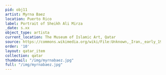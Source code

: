 ```yaml
---
pid: obj11
artist: Myrna Baez
location: Puerto Rico
label: Portrait of Sheikh Ali Mirza
_date: s.xx
object_type: artista
current_location: The Museum of Islamic Art, Qatar
source: https://commons.wikimedia.org/wiki/File:Unknown,_Iran,_early_19th_Century_-_Portrait_of_Sheikh_Ali_Mirza_-_Google_Art_Project.jpg
order: '10'
layout: qatar_item
collection: qatar
thumbnail: "/img/myrnabaez.jpg"
full: "/img/myrnabaez.jpg"
---
```

